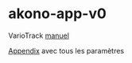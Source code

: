 # akono-app-v0

VarioTrack [manuel](https://www.ffsolar.com/products/pdf/Studer%20Vario%20Track%2065-80%20USER%20MANUAL.pdf)

[Appendix](https://portal.studer-innotec.com/Content/docs/appendix.pdf) avec tous les paramètres


